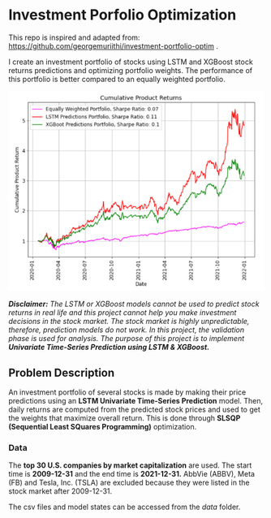 # Investment Porfolio Optimization

This repo is inspired and adapted from: <a href="https://github.com/georgemuriithi/investment-portfolio-optim">
https://github.com/georgemuriithi/investment-portfolio-optim
</a>.

I create an investment portfolio of stocks using LSTM and XGBoost stock returns predictions and optimizing portfolio weights. The performance of this portfolio is better compared to an equally weighted portfolio.

![alt text](output.png)

***Disclaimer:** The LSTM or XGBoost models cannot be used to predict stock returns in real life and this project cannot help you make investment decisions in the stock market. The stock market is highly unpredictable, therefore, prediction models do not work. In this project, the validation phase is used for analysis. The purpose of this project is to implement **Univariate Time-Series Prediction using LSTM & XGBoost.***

## Problem Description
An investment portfolio of several stocks is made by making their price predictions using an **LSTM Univariate Time-Series Prediction** model. Then, daily returns are computed from the predicted stock prices and used to get the weights that maximize overall return. This is done through **SLSQP (Sequential Least SQuares Programming)** optimization.

### Data
The **top 30 U.S. companies by market capitalization** are used. The start time is **2009-12-31** and the end time is **2021-12-31.** AbbVie (ABBV), Meta (FB) and Tesla, Inc. (TSLA) are excluded because they were listed in the stock market after 2009-12-31.

The csv files and model states can be accessed from the *data* folder.
